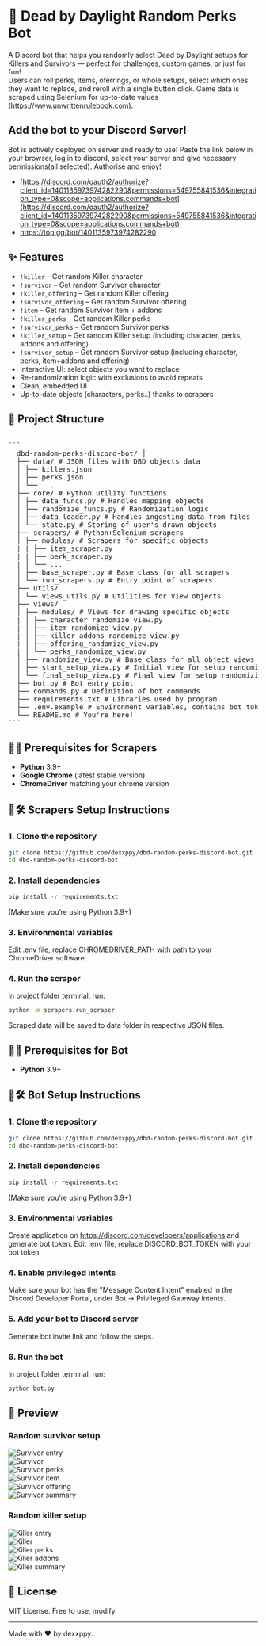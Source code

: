 # 🎲 Dead by Daylight Random Perks Bot

A Discord bot that helps you randomly select Dead by Daylight setups for Killers and Survivors — perfect for challenges, custom games, or just for fun!  
Users can roll perks, items, oferrings, or whole setups, select which ones they want to replace, and reroll with a single button click.
Game data is scraped using Selenium for up-to-date values (https://www.unwrittenrulebook.com).

## Add the bot to your Discord Server!
Bot is actively deployed on server and ready to use! Paste the link below in your browser, log in to discord, select your server and give necessary permissions(all selected). Authorise and enjoy! 
- [https://discord.com/oauth2/authorize?client_id=1401135973974282290&permissions=549755841536&integration_type=0&scope=applications.commands+bot](https://discord.com/oauth2/authorize?client_id=1401135973974282290&permissions=549755841536&integration_type=0&scope=applications.commands+bot)
- https://top.gg/bot/1401135973974282290 

## ✨ Features

- `!killer` – Get random Killer character
- `!survivor` – Get random Survivor character
- `!killer_offering` – Get random Killer offering
- `!survivor_offering` – Get random Survivor offering
- `!item` – Get random Survivor item + addons
- `!killer_perks` – Get random Killer perks
- `!survivor_perks` – Get random Survivor perks
- `!killer_setup` – Get random Killer setup (including character, perks, addons and offering)
- `!survivor_setup` – Get random Survivor setup (including character, perks, item+addons and offering)
- Interactive UI: select objects you want to replace
- Re-randomization logic with exclusions to avoid repeats
- Clean, embedded UI
- Up-to-date objects (characters, perks..) thanks to scrapers

## 📁 Project Structure
<pre lang="markdown"> 
``` 
  dbd-random-perks-discord-bot/ │ 
  ├── data/ # JSON files with DBD objects data
  │ ├── killers.json
  │ ├── perks.json
  │ └── ... 
  ├── core/ # Python utility functions
  │ ├── data_funcs.py # Handles mapping objects 
  │ ├── randomize_funcs.py # Randomization logic
  │ ├── data_loader.py # Handles ingesting data from files
  │ └── state.py # Storing of user's drawn objects
  ├── scrapers/ # Python+Selenium scrapers
  │ ├── modules/ # Scrapers for specific objects
  | | ├── item_scraper.py
  | | ├── perk_scraper.py
  | │ └── ...
  │ ├── base_scraper.py # Base class for all scrapers
  │ └── run_scrapers.py # Entry point of scrapers
  ├── utils/
  │ └── views_utils.py # Utilities for View objects
  ├── views/
  │ ├── modules/ # Views for drawing specific objects
  | │ ├── character_randomize_view.py
  | │ ├── item_randomize_view.py
  | │ ├── killer_addons_randomize_view.py
  | │ ├── offering_randomize_view.py
  | │ └── perks_randomize_view.py
  │ ├── randomize_view.py # Base class for all object views
  │ ├── start_setup_view.py # Initial view for setup randomizing, explains rules
  │ └── final_setup_view.py # Final view for setup randomizing, randomization summary
  ├── bot.py # Bot entry point 
  ├── commands.py # Definition of bot commands 
  ├── requirements.txt # Libraries used by program
  ├── .env.example # Environment variables, contains bot token and webdriver path (rename to .env and insert your values)
  └── README.md # You're here! 
```
</pre>

## 💾🔧 Prerequisites for Scrapers
- **Python** 3.9+
- **Google Chrome** (latest stable version)
- **ChromeDriver** matching your chrome version

## 💾🛠️ Scrapers Setup Instructions

### 1. Clone the repository

```bash
git clone https://github.com/dexxppy/dbd-random-perks-discord-bot.git
cd dbd-random-perks-discord-bot
```
### 2. Install dependencies
```bash
pip install -r requirements.txt
```
(Make sure you’re using Python 3.9+)

### 3. Environmental variables
Edit .env file, replace CHROMEDRIVER_PATH with path to your ChromeDriver software.

### 4. Run the scraper
In project folder terminal, run:
```bash
python -m scrapers.run_scraper
```
Scraped data will be saved to data folder in respective JSON files.

## 🤖🔧 Prerequisites for Bot
- **Python** 3.9+

## 🤖🛠️ Bot Setup Instructions

### 1. Clone the repository

```bash
git clone https://github.com/dexxppy/dbd-random-perks-discord-bot.git
cd dbd-random-perks-discord-bot
```
### 2. Install dependencies
```bash
pip install -r requirements.txt
```
(Make sure you’re using Python 3.9+)

### 3. Environmental variables
Create application on https://discord.com/developers/applications and generate bot token. Edit .env file, replace DISCORD_BOT_TOKEN with your bot token.

### 4. Enable privileged intents
Make sure your bot has the "Message Content Intent" enabled in the Discord Developer Portal, under Bot → Privileged Gateway Intents.

### 5. Add your bot to Discord server
Generate bot invite link and follow the steps.

### 6. Run the bot
In project folder terminal, run:
```bash
python bot.py
```

## 📸 Preview
### Random survivor setup
![Survivor entry](screenshots/survivors/surv_setup_start.png) \
![Survivor](screenshots/survivors/rand_surv.png) \
![Survivor perks](screenshots/survivors/rand_perks_surv.png) \
![Survivor item](screenshots/survivors/rand_item_surv.png) \
![Survivor offering](screenshots/survivors/rand_offering_surv.png) \
![Survivor summary](screenshots/survivors/surv_summary.png) 

### Random killer setup
![Killer entry](screenshots/killer/killer_setup_start.png) \
![Killer](screenshots/killer/rand_killer.png) \
![Killer perks](screenshots/killer/rand_perks_killer.png) \
![Killer addons](screenshots/killer/rand_addons_killer.png) \
![Killer summary](screenshots/killer/killer_summary.png) 

## 📄 License
MIT License. Free to use, modify.

---

Made with ❤️ by dexxppy.

